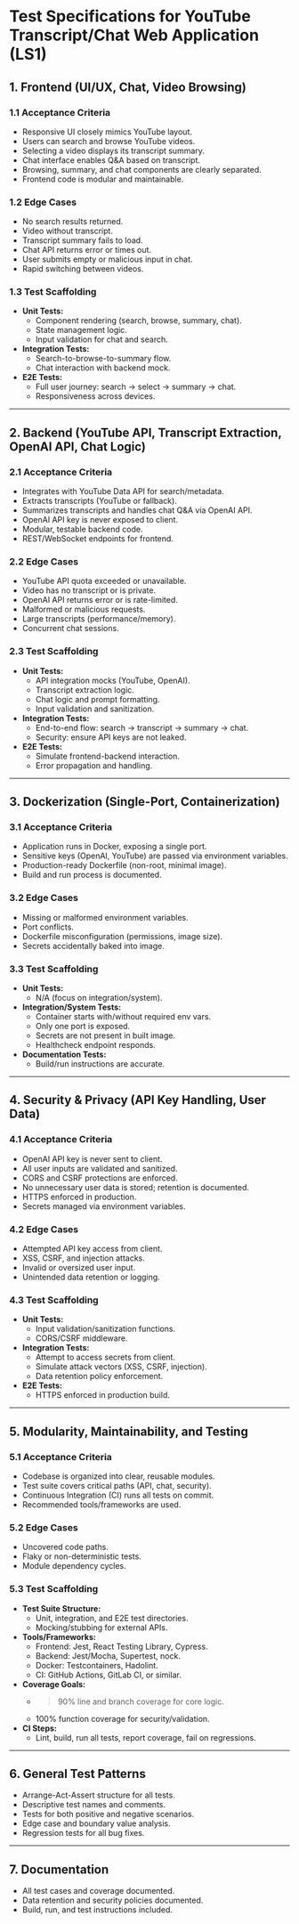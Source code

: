 # Test Specifications for YouTube Transcript/Chat Web Application (LS1)

## 1. Frontend (UI/UX, Chat, Video Browsing)

### 1.1 Acceptance Criteria
- Responsive UI closely mimics YouTube layout.
- Users can search and browse YouTube videos.
- Selecting a video displays its transcript summary.
- Chat interface enables Q&A based on transcript.
- Browsing, summary, and chat components are clearly separated.
- Frontend code is modular and maintainable.

### 1.2 Edge Cases
- No search results returned.
- Video without transcript.
- Transcript summary fails to load.
- Chat API returns error or times out.
- User submits empty or malicious input in chat.
- Rapid switching between videos.

### 1.3 Test Scaffolding
- **Unit Tests:**  
  - Component rendering (search, browse, summary, chat).
  - State management logic.
  - Input validation for chat and search.
- **Integration Tests:**  
  - Search-to-browse-to-summary flow.
  - Chat interaction with backend mock.
- **E2E Tests:**  
  - Full user journey: search → select → summary → chat.
  - Responsiveness across devices.

---

## 2. Backend (YouTube API, Transcript Extraction, OpenAI API, Chat Logic)

### 2.1 Acceptance Criteria
- Integrates with YouTube Data API for search/metadata.
- Extracts transcripts (YouTube or fallback).
- Summarizes transcripts and handles chat Q&A via OpenAI API.
- OpenAI API key is never exposed to client.
- Modular, testable backend code.
- REST/WebSocket endpoints for frontend.

### 2.2 Edge Cases
- YouTube API quota exceeded or unavailable.
- Video has no transcript or is private.
- OpenAI API returns error or is rate-limited.
- Malformed or malicious requests.
- Large transcripts (performance/memory).
- Concurrent chat sessions.

### 2.3 Test Scaffolding
- **Unit Tests:**  
  - API integration mocks (YouTube, OpenAI).
  - Transcript extraction logic.
  - Chat logic and prompt formatting.
  - Input validation and sanitization.
- **Integration Tests:**  
  - End-to-end flow: search → transcript → summary → chat.
  - Security: ensure API keys are not leaked.
- **E2E Tests:**  
  - Simulate frontend-backend interaction.
  - Error propagation and handling.

---

## 3. Dockerization (Single-Port, Containerization)

### 3.1 Acceptance Criteria
- Application runs in Docker, exposing a single port.
- Sensitive keys (OpenAI, YouTube) are passed via environment variables.
- Production-ready Dockerfile (non-root, minimal image).
- Build and run process is documented.

### 3.2 Edge Cases
- Missing or malformed environment variables.
- Port conflicts.
- Dockerfile misconfiguration (permissions, image size).
- Secrets accidentally baked into image.

### 3.3 Test Scaffolding
- **Unit Tests:**  
  - N/A (focus on integration/system).
- **Integration/System Tests:**  
  - Container starts with/without required env vars.
  - Only one port is exposed.
  - Secrets are not present in built image.
  - Healthcheck endpoint responds.
- **Documentation Tests:**  
  - Build/run instructions are accurate.

---

## 4. Security & Privacy (API Key Handling, User Data)

### 4.1 Acceptance Criteria
- OpenAI API key is never sent to client.
- All user inputs are validated and sanitized.
- CORS and CSRF protections are enforced.
- No unnecessary user data is stored; retention is documented.
- HTTPS enforced in production.
- Secrets managed via environment variables.

### 4.2 Edge Cases
- Attempted API key access from client.
- XSS, CSRF, and injection attacks.
- Invalid or oversized user input.
- Unintended data retention or logging.

### 4.3 Test Scaffolding
- **Unit Tests:**  
  - Input validation/sanitization functions.
  - CORS/CSRF middleware.
- **Integration Tests:**  
  - Attempt to access secrets from client.
  - Simulate attack vectors (XSS, CSRF, injection).
  - Data retention policy enforcement.
- **E2E Tests:**  
  - HTTPS enforced in production build.

---

## 5. Modularity, Maintainability, and Testing

### 5.1 Acceptance Criteria
- Codebase is organized into clear, reusable modules.
- Test suite covers critical paths (API, chat, security).
- Continuous Integration (CI) runs all tests on commit.
- Recommended tools/frameworks are used.

### 5.2 Edge Cases
- Uncovered code paths.
- Flaky or non-deterministic tests.
- Module dependency cycles.

### 5.3 Test Scaffolding
- **Test Suite Structure:**  
  - Unit, integration, and E2E test directories.
  - Mocking/stubbing for external APIs.
- **Tools/Frameworks:**  
  - Frontend: Jest, React Testing Library, Cypress.
  - Backend: Jest/Mocha, Supertest, nock.
  - Docker: Testcontainers, Hadolint.
  - CI: GitHub Actions, GitLab CI, or similar.
- **Coverage Goals:**  
  - >90% line and branch coverage for core logic.
  - 100% function coverage for security/validation.
- **CI Steps:**  
  - Lint, build, run all tests, report coverage, fail on regressions.

---

## 6. General Test Patterns

- Arrange-Act-Assert structure for all tests.
- Descriptive test names and comments.
- Tests for both positive and negative scenarios.
- Edge case and boundary value analysis.
- Regression tests for all bug fixes.

---

## 7. Documentation

- All test cases and coverage documented.
- Data retention and security policies documented.
- Build, run, and test instructions included.